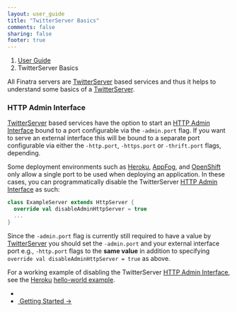 ```yaml
---
layout: user_guide
title: "TwitterServer Basics"
comments: false
sharing: false
footer: true
---
```


<ol class="breadcrumb">
  <li><a href="/finatra/user-guide">User Guide</a></li>
  <li class="active">TwitterServer Basics</li>
</ol>

All Finatra servers are [TwitterServer](https://github.com/twitter/twitter-server) based services and thus it helps to understand some basics of a [TwitterServer](https://github.com/twitter/twitter-server).

### HTTP Admin Interface

[TwitterServer](https://github.com/twitter/twitter-server) based services have the option to start an [HTTP Admin Interface](https://twitter.github.io/twitter-server/Features.html#admin-http-interface) bound to a port configurable via the `-admin.port` flag. If you want to serve an external interface this will be bound to a separate port configurable via either the `-http.port`, `-https.port` or `-thrift.port` flags, depending.

Some deployment environments such as [Heroku](https://www.heroku.com/), [AppFog](https://www.appfog.com/), and [OpenShift](https://www.openshift.com) only allow a single port to be used when deploying an application. In these cases, you can programmatically disable the TwitterServer [HTTP Admin Interface](https://twitter.github.io/twitter-server/Features.html#http-admin-interface) as such:

```scala
class ExampleServer extends HttpServer {
  override val disableAdminHttpServer = true
  ...
}
```
<div></div>

Since the `-admin.port` flag is currently still required to have a value by [TwitterServer](https://github.com/twitter/twitter-server) you should set the `-admin.port` and your external interface port e.g., `-http.port` flags to the **same value** in addition to specifying `override val disableAdminHttpServer = true` as above.

For a working example of disabling the TwitterServer [HTTP Admin Interface](https://twitter.github.io/twitter-server/Features.html#http-admin-interface), see the [Heroku](https://www.heroku.com/) [hello-world example](https://github.com/twitter/finatra/tree/master/examples/hello-world-heroku).


<nav>
  <ul class="pager">
    <li></li>
    <li class="next"><a href="/finatra/user-guide/getting-started">&nbsp;Getting&nbsp;Started&nbsp;<span aria-hidden="true">&rarr;</span></a></li>
  </ul>
</nav>
